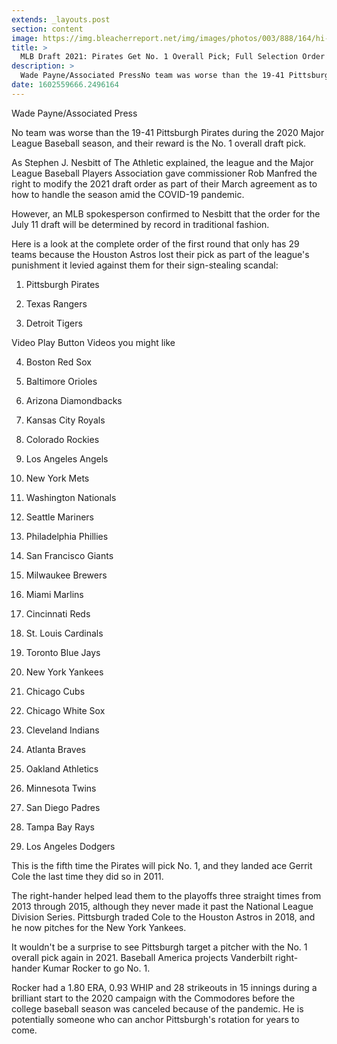 ```yaml
--- 
extends: _layouts.post 
section: content 
image: https://img.bleacherreport.net/img/images/photos/003/888/164/hi-res-6e6b4a947e5b2de6e3da505308f54c56_crop_exact.jpg?w=1200&h=1200&q=75 
title: > 
  MLB Draft 2021: Pirates Get No. 1 Overall Pick; Full Selection Order Revealed 
description: > 
  Wade Payne/Associated PressNo team was worse than the 19-41 Pittsburgh Pirates during the 2020 Major League Baseball season, and their reward is the No.1 overall draft pick.However, an MLB spokesperson confirmed to Nesbitt that the order for the July 11 draft will be determined by record in traditional fashion.1 overall pick again in 2021.Rocker had a 1.80 ERA, 0.93 WHIP and 28 strikeouts in 15 innings during a brilliant start to the 2020 campaign with the Commodores before the college baseball season was canceled because of the pandemic. 
date: 1602559666.2496164 
--- 
```

Wade Payne/Associated Press

No team was worse than the 19-41 Pittsburgh Pirates during the 2020 Major League Baseball season, and their reward is the No. 1 overall draft pick.

As Stephen J. Nesbitt of The Athletic explained, the league and the Major League Baseball Players Association gave commissioner Rob Manfred the right to modify the 2021 draft order as part of their March agreement as to how to handle the season amid the COVID-19 pandemic.

However, an MLB spokesperson confirmed to Nesbitt that the order for the July 11 draft will be determined by record in traditional fashion.

Here is a look at the complete order of the first round that only has 29 teams because the Houston Astros lost their pick as part of the league's punishment it levied against them for their sign-stealing scandal:

1. Pittsburgh Pirates

2. Texas Rangers

3. Detroit Tigers

Video Play Button Videos you might like

4. Boston Red Sox

5. Baltimore Orioles

6. Arizona Diamondbacks

7. Kansas City Royals

8. Colorado Rockies

9. Los Angeles Angels

10. New York Mets

11. Washington Nationals

12. Seattle Mariners

13. Philadelphia Phillies

14. San Francisco Giants

15. Milwaukee Brewers

16. Miami Marlins

17. Cincinnati Reds

18. St. Louis Cardinals

19. Toronto Blue Jays

20. New York Yankees

21. Chicago Cubs

22. Chicago White Sox

23. Cleveland Indians

24. Atlanta Braves

25. Oakland Athletics

26. Minnesota Twins

27. San Diego Padres

28. Tampa Bay Rays

29. Los Angeles Dodgers

This is the fifth time the Pirates will pick No. 1, and they landed ace Gerrit Cole the last time they did so in 2011.

The right-hander helped lead them to the playoffs three straight times from 2013 through 2015, although they never made it past the National League Division Series. Pittsburgh traded Cole to the Houston Astros in 2018, and he now pitches for the New York Yankees.

It wouldn't be a surprise to see Pittsburgh target a pitcher with the No. 1 overall pick again in 2021. Baseball America projects Vanderbilt right-hander Kumar Rocker to go No. 1.

Rocker had a 1.80 ERA, 0.93 WHIP and 28 strikeouts in 15 innings during a brilliant start to the 2020 campaign with the Commodores before the college baseball season was canceled because of the pandemic. He is potentially someone who can anchor Pittsburgh's rotation for years to come.
